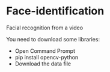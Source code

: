 # Face-identification
Facial recognition from a video

You need to download some libraries:

- Open Command Prompt
- pip install opencv-python
- Download the data file 
